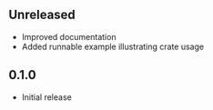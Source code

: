 Unreleased
----------
- Improved documentation
- Added runnable example illustrating crate usage


0.1.0
-----
- Initial release
